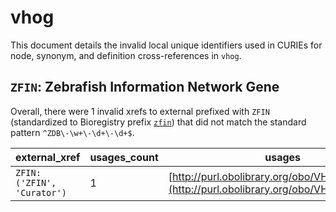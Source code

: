 # vhog

This document details the invalid local unique identifiers used in CURIEs
for node, synonym, and definition cross-references in `vhog`.


## `ZFIN`: Zebrafish Information Network Gene

Overall, there were 1 invalid
xrefs to external prefixed with `ZFIN` (standardized to Bioregistry
prefix [`zfin`](https://bioregistry.io/zfin)) that
did not match the standard pattern `^ZDB\-\w+\-\d+\-\d+$`.

| external_xref              |   usages_count | usages                                                                                     |
|----------------------------|----------------|--------------------------------------------------------------------------------------------|
| `ZFIN:('ZFIN', 'Curator')` |              1 | [http://purl.obolibrary.org/obo/VHOG_0001750](http://purl.obolibrary.org/obo/VHOG_0001750) |

